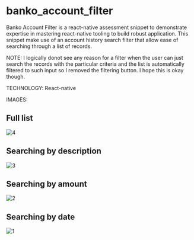 # banko_account_filter
Banko Account Filter is a react-native assessment snippet to demonstrate expertise in mastering react-native tooling to build robust application.
This snippet make use of an account history search filter that allow ease of searching through a list of records. 

NOTE: I logically donot see any reason for a filter when the user can just search the records with the particular criteria and the list is automatically filtered to such input so I removed the filtering button. I hope this is okay though.

TECHNOLOGY: React-native

IMAGES:

Full list
----------

![4](https://user-images.githubusercontent.com/54009597/179116007-855355b0-a5f8-4e41-9315-d63cad03fe44.jpeg)

Searching by description
-------------------------
![3](https://user-images.githubusercontent.com/54009597/179116086-f1ad7344-02bb-47ef-9f7b-6f129b38c4fd.jpeg)

Searching by amount
-------------------
![2](https://user-images.githubusercontent.com/54009597/179116248-65a25b7b-465d-4887-a945-da75899bb3d8.jpeg)

Searching by date
------------------
![1](https://user-images.githubusercontent.com/54009597/179116283-9fe8289a-125f-4dc3-823c-f1874a42aaa2.jpeg)


